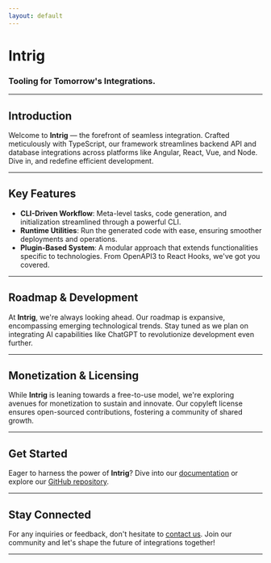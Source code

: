 ```yaml
---
layout: default
---
```


# Intrig
### Tooling for Tomorrow's Integrations.

---

## Introduction

Welcome to **Intrig** — the forefront of seamless integration. Crafted meticulously with TypeScript, our framework streamlines backend API and database integrations across platforms like Angular, React, Vue, and Node. Dive in, and redefine efficient development.

---

## Key Features

- **CLI-Driven Workflow**: Meta-level tasks, code generation, and initialization streamlined through a powerful CLI.
- **Runtime Utilities**: Run the generated code with ease, ensuring smoother deployments and operations.
- **Plugin-Based System**: A modular approach that extends functionalities specific to technologies. From OpenAPI3 to React Hooks, we've got you covered.

---

## Roadmap & Development

At **Intrig**, we're always looking ahead. Our roadmap is expansive, encompassing emerging technological trends. Stay tuned as we plan on integrating AI capabilities like ChatGPT to revolutionize development even further.

---

## Monetization & Licensing

While **Intrig** is leaning towards a free-to-use model, we're exploring avenues for monetization to sustain and innovate. Our copyleft license ensures open-sourced contributions, fostering a community of shared growth.

---

## Get Started

Eager to harness the power of **Intrig**? Dive into our [documentation](#link-to-docs) or explore our [GitHub repository](#link-to-repo).

---

## Stay Connected

For any inquiries or feedback, don't hesitate to [contact us](#link-to-contact-page). Join our community and let's shape the future of integrations together!

---

